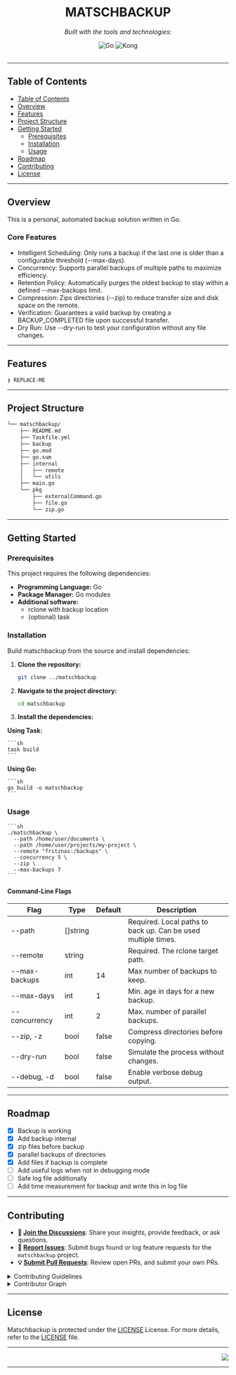 <div id="top">

<!-- HEADER STYLE: CLASSIC -->
<div align="center">

# MATSCHBACKUP

<em></em>

<!-- BADGES -->
<!-- local repository, no metadata badges. -->

<em>Built with the tools and technologies:</em>

<img src="https://img.shields.io/badge/Go-00ADD8.svg?style=default&logo=Go&logoColor=white" alt="Go">
<img src="https://img.shields.io/badge/Kong-003459.svg?style=default&logo=Kong&logoColor=white" alt="Kong">

</div>
<br>

---

## Table of Contents

- [Table of Contents](#table-of-contents)
- [Overview](#overview)
- [Features](#features)
- [Project Structure](#project-structure)
- [Getting Started](#getting-started)
    - [Prerequisites](#prerequisites)
    - [Installation](#installation)
    - [Usage](#usage)
- [Roadmap](#roadmap)
- [Contributing](#contributing)
- [License](#license)

---

## Overview

This is a personal, automated backup solution written in Go.

  ### Core Features

- Intelligent Scheduling: Only runs a backup if the last one is older than a configurable threshold (--max-days).
- Concurrency: Supports parallel backups of multiple paths to maximize efficiency.
- Retention Policy: Automatically purges the oldest backup to stay within a defined --max-backups limit.
- Compression: Zips directories (--zip) to reduce transfer size and disk space on the remote.
- Verification: Guarantees a valid backup by creating a BACKUP_COMPLETED file upon successful transfer.
- Dry Run: Use --dry-run to test your configuration without any file changes.

---

## Features

<code>❯ REPLACE-ME</code>

---

## Project Structure

```sh
└── matschbackup/
    ├── README.md
    ├── Taskfile.yml
    ├── backup
    ├── go.mod
    ├── go.sum
    ├── internal
    │   ├── remote
    │   └── utils
    ├── main.go
    └── pkg
        ├── externalCommand.go
        ├── file.go
        └── zip.go
```

---

## Getting Started

### Prerequisites

This project requires the following dependencies:

- **Programming Language:** Go
- **Package Manager:** Go modules
- **Additional software:** 
  - rclone with backup location
  - (optional) task

### Installation

Build matschbackup from the source and install dependencies:

1. **Clone the repository:**

    ```sh
    git clone ../matschbackup
    ```

2. **Navigate to the project directory:**

    ```sh
    cd matschbackup
    ```

3. **Install the dependencies:**

**Using Task:**

    ```sh
    task build
    ```
  
**Using Go:**

    ```sh
    go build -o matschbackup
    ```

### Usage

    ```sh
    ./matschbackup \
      --path /home/user/documents \
      --path /home/user/projects/my-project \
      --remote "fritznas:/backups" \
      --concurrency 5 \
      --zip \
      --max-backups 7
    ```

#### Command-Line Flags

| Flag           | Type      | Default | Description                                   |
|----------------|-----------|---------|-----------------------------------------------|
| --path         | []string  |         | Required. Local paths to back up. Can be used multiple times. |
| --remote       | string    |         | Required. The rclone target path.            |
| --max-backups  | int       | 14      | Max number of backups to keep.               |
| --max-days     | int       | 1       | Min. age in days for a new backup.          |
| --concurrency  | int       | 2       | Max. number of parallel backups.            |
| --zip, -z      | bool      | false   | Compress directories before copying.        |
| --dry-run      | bool      | false   | Simulate the process without changes.       |
| --debug, -d    | bool      | false   | Enable verbose debug output.                |

---

## Roadmap

- [X] Backup is working
- [X] Add backup internal
- [X] zip files before backup
- [X] parallel backups of directories
- [X] Add files if backup is complete
- [ ] Add useful logs when not in debugging mode
- [ ] Safe log file additionally
- [ ] Add time measurement for backup and write this in log file

---

## Contributing

- **💬 [Join the Discussions](https://LOCAL/src/matschbackup/discussions)**: Share your insights, provide feedback, or ask questions.
- **🐛 [Report Issues](https://LOCAL/src/matschbackup/issues)**: Submit bugs found or log feature requests for the `matschbackup` project.
- **💡 [Submit Pull Requests](https://LOCAL/src/matschbackup/blob/main/CONTRIBUTING.md)**: Review open PRs, and submit your own PRs.

<details closed>
<summary>Contributing Guidelines</summary>

1. **Fork the Repository**: Start by forking the project repository to your LOCAL account.
2. **Clone Locally**: Clone the forked repository to your local machine using a git client.
   ```sh
   git clone /home/matsch/src/matschbackup
   ```
3. **Create a New Branch**: Always work on a new branch, giving it a descriptive name.
   ```sh
   git checkout -b new-feature-x
   ```
4. **Make Your Changes**: Develop and test your changes locally.
5. **Commit Your Changes**: Commit with a clear message describing your updates.
   ```sh
   git commit -m 'Implemented new feature x.'
   ```
6. **Push to LOCAL**: Push the changes to your forked repository.
   ```sh
   git push origin new-feature-x
   ```
7. **Submit a Pull Request**: Create a PR against the original project repository. Clearly describe the changes and their motivations.
8. **Review**: Once your PR is reviewed and approved, it will be merged into the main branch. Congratulations on your contribution!
</details>

<details closed>
<summary>Contributor Graph</summary>
<br>
<p align="left">
   <a href="https://LOCAL{/src/matschbackup/}graphs/contributors">
      <img src="https://contrib.rocks/image?repo=src/matschbackup">
   </a>
</p>
</details>

---

## License

Matschbackup is protected under the [LICENSE](https://choosealicense.com/licenses) License. For more details, refer to the [LICENSE](https://choosealicense.com/licenses/) file.

---


<div align="right">

[![][back-to-top]](#top)

</div>


[back-to-top]: https://img.shields.io/badge/-BACK_TO_TOP-151515?style=flat-square


---
